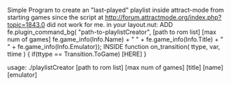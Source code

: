 Simple Program to create an "last-played" playlist inside attract-mode from starting games since the script at http://forum.attractmode.org/index.php?topic=1843.0 did not work for me.
in your layout.nut:
ADD
fe.plugin_command_bg( "path-to-playlistCreator", [path to rom list] [max num of games] fe.game_info(Info.Name) + " " + fe.game_info(Info.Title) + " " + fe.game_info(Info.Emulator));
INSIDE
function on_transition( ttype, var, ttime )
{
	if(ttype == Transition.ToGame)
		[HERE]
}

usage:
./playlistCreator [path to rom list] [max num of games] [title] [name] [emulator]
